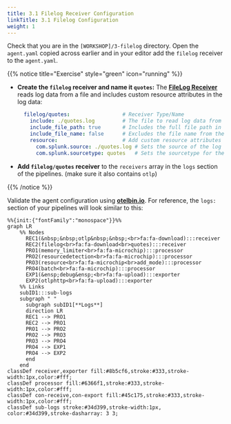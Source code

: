 ```yaml
---
title: 3.1 Filelog Receiver Configuration
linkTitle: 3.1 Filelog Configuration
weight: 1
---
```


Check that you are in the `[WORKSHOP]/3-filelog` directory.  Open the `agent.yaml` copied across earlier and in your editor add the `filelog` receiver to the `agent.yaml`.

{{% notice title="Exercise" style="green" icon="running" %}}

- **Create the `filelog` receiver and name it `quotes`:** The [**FileLog Receiver**](https://github.com/open-telemetry/opentelemetry-collector-contrib/blob/main/receiver/filelogreceiver/README.md) reads log data from a file and includes custom resource attributes in the log data:

  ```yaml
    filelog/quotes:                 # Receiver Type/Name                      
      include: ./quotes.log         # The file to read log data from (quotes.log)
      include_file_path: true       # Includes the full file path in the log data
      include_file_name: false      # Excludes the file name from the log data
      resource:                     # Add custom resource attributes to the log data
        com.splunk.source: ./quotes.log # Sets the source of the log data to "quotes.log"
        com.splunk.sourcetype: quotes   # Sets the sourcetype for the log data to "quotes"
  ```

- **Add `filelog/quotes` receiver** to the `receivers` array in the `logs` section of the pipelines.  (make sure it also contains `otlp`)

{{% /notice %}}

Validate the agent configuration using **[otelbin.io](https://www.otelbin.io/)**. For reference, the `logs:` section of your pipelines will look similar to this:

```mermaid
%%{init:{"fontFamily":"monospace"}}%%
graph LR
    %% Nodes
      REC1(&nbsp;&nbsp;otlp&nbsp;&nbsp;<br>fa:fa-download):::receiver
      REC2(filelog<br>fa:fa-download<br>quotes):::receiver
      PRO1(memory_limiter<br>fa:fa-microchip):::processor
      PRO2(resourcedetection<br>fa:fa-microchip):::processor
      PRO3(resource<br>fa:fa-microchip<br>add_mode):::processor
      PRO4(batch<br>fa:fa-microchip):::processor
      EXP1(&ensp;debug&ensp;<br>fa:fa-upload):::exporter
      EXP2(otlphttp<br>fa:fa-upload):::exporter
    %% Links
    subID1:::sub-logs
    subgraph " "
      subgraph subID1[**Logs**]
      direction LR
      REC1 --> PRO1
      REC2 --> PRO1
      PRO1 --> PRO2
      PRO2 --> PRO3
      PRO3 --> PRO4
      PRO4 --> EXP1
      PRO4 --> EXP2
      end
    end
classDef receiver,exporter fill:#8b5cf6,stroke:#333,stroke-width:1px,color:#fff;
classDef processor fill:#6366f1,stroke:#333,stroke-width:1px,color:#fff;
classDef con-receive,con-export fill:#45c175,stroke:#333,stroke-width:1px,color:#fff;
classDef sub-logs stroke:#34d399,stroke-width:1px, color:#34d399,stroke-dasharray: 3 3;
```
